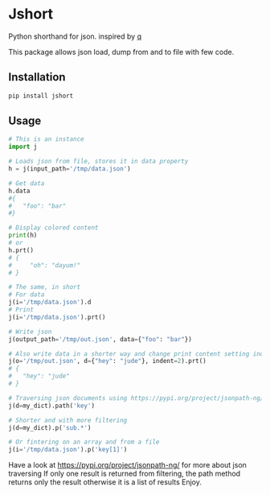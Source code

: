 # Jshort

Python shorthand for json. inspired by [q](https://pypi.org/project/q/)

This package allows json load, dump from and to file with few code.

## Installation

```bash
pip install jshort
```

## Usage

```python
# This is an instance
import j 

# Loads json from file, stores it in data property
h = j(input_path='/tmp/data.json')

# Get data
h.data
#{
#   "foo": "bar"
#}

# Display colored content
print(h)
# or
h.prt()
# {
#     "oh": "dayum!"
# }

# The same, in short
# For data
j(i='/tmp/data.json').d
# Print
j(i='/tmp/data.json').prt()

# Write json
j(output_path='/tmp/out.json', data={"foo": "bar"})

# Also write data in a shorter way and change print content setting indentation to 2
j(o='/tmp/out.json', d={"hey": "jude"}, indent=2).prt()
# {
#   "hey": "jude"
# }

# Traversing json documents using https://pypi.org/project/jsonpath-ng/
j(d=my_dict).path('key')

# Shorter and with more filtering
j(d=my_dict).p('sub.*')

# Or fintering on an array and from a file
j(i='/tmp/data.json').p('key[1]')
```

Have a look at https://pypi.org/project/jsonpath-ng/ for more about json traversing
If only one result is returned from filtering, the path method returns only the result otherwise it is a list of results
Enjoy.
